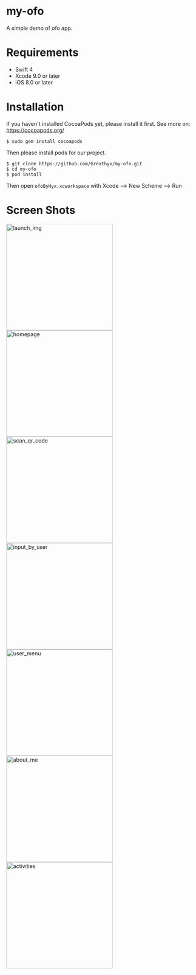 # my-ofo
A simple demo of ofo app.


# Requirements
* Swift 4
* Xcode 9.0 or later
* iOS 8.0 or later

# Installation
If you haven't installed CocoaPods yet, please install it first. See more on: https://cocoapods.org/
```
$ sudo gem install cocoapods
```

Then please install pods for our project.
```
$ git clone https://github.com/Greathyx/my-ofo.git
$ cd my-ofo
$ pod install
```
Then open `ofoByHyx.xcworkspace` with Xcode —> New Scheme —> Run

# Screen Shots
<img src="https://github.com/Greathyx/my-ofo/blob/master/screenShots/1121547434995_.pic.jpg" width=280 alt="launch_img">    <img src="https://github.com/Greathyx/my-ofo/blob/master/screenShots/1131547434997_.pic_hd.jpg" width=280 alt="homepage">   <img src="https://github.com/Greathyx/my-ofo/blob/master/screenShots/1161547435000_.pic_hd.jpg" width=280 alt="scan_qr_code">     <img src="https://github.com/Greathyx/my-ofo/blob/master/screenShots/1171547435001_.pic_hd.jpg" width=280 alt="input_by_user">    <img src="https://github.com/Greathyx/my-ofo/blob/master/screenShots/1141547434998_.pic.jpg" width=280 alt="user_menu">   <img src="https://github.com/Greathyx/my-ofo/blob/master/screenShots/1181547435002_.pic_hd.jpg" width=280 alt="about_me">   <img src="https://github.com/Greathyx/my-ofo/blob/master/screenShots/1151547434999_.pic_hd.jpg" width=280 alt="activities">
